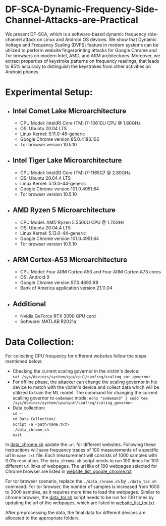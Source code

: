 # DF-SCA-Dynamic-Frequency-Side-Channel-Attacks-are-Practical
We present DF-SCA, which is a software-based dynamic frequency side-channel attack on Linux and Android OS devices. We show that Dynamic Voltage and Frequency Scaling (DVFS) feature in modern systems can be utilized to perform website fingerprinting attacks for Google Chrome and Tor browsers on modern Intel, AMD, and ARM architectures. Moreover, we extract properties of keystroke patterns on frequency readings, that leads to 95% accuracy to distinguish the keystrokes from other activities on Android phones.

# Experimental Setup:
- ## Intel Comet Lake Microarchitecture
  * CPU Model: Intel(R) Core (TM) i7-10610U CPU @ 1.80GHz
  * OS: Ubuntu 20.04 LTS
  * Linux Kernel: 5.11.0-46-generic
  * Google Chrome version 85.0.4183.102
  * Tor browser version 10.5.10 
- ## Intel Tiger Lake Microarchitecture
  * CPU Model: Intel(R) Core (TM) i7-1165G7 @ 2.80GHz
  * OS: Ubuntu 20.04.4 LTS
  * Linux Kernel: 5.13.0-44-generic
  * Google Chrome version 101.0.4951.64
  * Tor browser version 10.5.10
- ## AMD Ryzen 5 Microarchitecture
  * CPU Model: AMD Ryzen 5 5500U CPU @ 1.70GHz
  * OS: Ubuntu 20.04.4 LTS
  * Linux Kernel: 5.13.0-44-generic
  * Google Chrome version 101.0.4951.64
  * Tor browser version 10.5.10
- ## ARM Cortex-A53 Microarchitecture
  * CPU Model: Four ARM Cortex-A53 and Four ARM Cortex-A73 cores
  * OS: Android 9
  * Google Chrome version 97.0.4692.98
  * Bank of America application version 21.11.04
- ## Additional 
  * Nvidia GeForce RTX 3090 GPU card
  * Software: MATLAB R2021a

# Data Collection:

For collecting CPU frequency for different websites follow the steps mentioned below:<br/>
- Checking the current scaling governor in the victim's device: <br/>
`cat /sys/devices/system/cpu/cpu1/cpufreq/scaling_cur_governor` <br/>
- For offline phase, the attacker can change the scaling governor in his device to match with the victim's device and collect data which will be utilized to train the ML model. The command for changing the current scalling governor to `ondemand` mode: 
`echo "ondemand" | sudo tee /sys/devices/system/cpu/cpu*/cpufreq/scaling_governor`<br/>
- Data collection: <br/>
`cd ~`<br/>
`cd Data Collection/`<br/>
`script -a <path/name.txt>`<br/>
`./data_chrome.sh`<br/> 
`exit`

In [data_chrome.sh](https://github.com/Diptakuet/DF-SCA-Dynamic-Frequency-Side-Channel-Attacks-are-Practical/blob/main/Data%20Collection/data_chrome.sh) update the `url` for different websites. Following these instructions will save frequency traces of 100 measurements of a specific url in `name.txt` file. Each measurement will consists of 1000 samples with 0.01s resolution. The `data_chrome.sh` script needs to run 100 times for 100 different url links of webpages. The url liks of 100 webpages selected for Chrome browser are listed in [website_list_google_chrome.txt](https://github.com/Diptakuet/DF-SCA-Dynamic-Frequency-Side-Channel-Attacks-are-Practical/blob/main/Data%20Collection/website_list_google_chrome.txt)

For tor browser scenario, replace the `./data_chrome.sh` by `./data_tor.sh` command. For tor browser, the number of samples is increased from 1000 to 3000 samples, as it requires more time to load the webpages. Similar to chrome browser, the [data_tor.sh](https://github.com/Diptakuet/DF-SCA-Dynamic-Frequency-Side-Channel-Attacks-are-Practical/blob/main/Data%20Collection/data_tor.sh) script needs to be run for 100 times by updating the url of the webpages, which are listed in [website_list_tor.txt](https://github.com/Diptakuet/DF-SCA-Dynamic-Frequency-Side-Channel-Attacks-are-Practical/blob/main/Data%20Collection/website_list_tor.txt)

After preprocessing the data, the final data for different devices are allocated to the appropriate folders.
